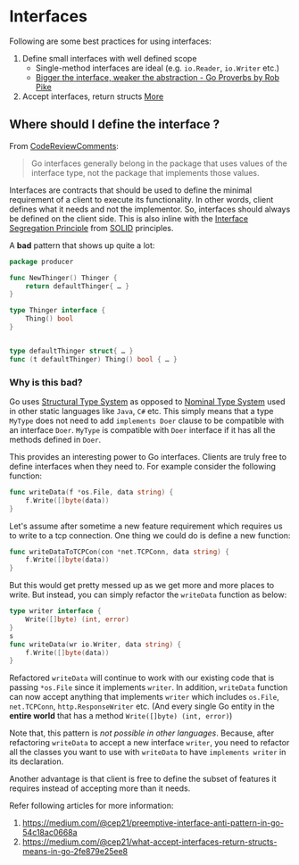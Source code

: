 # Interfaces

Following are some best practices for using interfaces:

1. Define small interfaces with well defined scope
   - Single-method interfaces are ideal (e.g. `io.Reader`, `io.Writer` etc.)
   - [Bigger the interface, weaker the abstraction - Go Proverbs by Rob Pike](https://www.youtube.com/watch?v=PAAkCSZUG1c&t=5m17s)
2. Accept interfaces, return structs [More](#where-should-i-define-the-interface-)

## Where should I define the interface ?

From [CodeReviewComments](https://github.com/golang/go/wiki/CodeReviewComments#interfaces):

> Go interfaces generally belong in the package that uses values of the interface type, not the
> package that implements those values.

Interfaces are contracts that should be used to define the minimal requirement of a client
to execute its functionality. In other words, client defines what it needs and not the
implementor. So, interfaces should always be defined on the client side. This is also inline
with the [Interface Segregation Principle](https://en.wikipedia.org/wiki/Interface_segregation_principle)
from [SOLID](https://en.wikipedia.org/wiki/SOLID) principles.

A **bad** pattern that shows up quite a lot:

```go
package producer

func NewThinger() Thinger {
    return defaultThinger{ … }
}

type Thinger interface {
    Thing() bool
}


type defaultThinger struct{ … }
func (t defaultThinger) Thing() bool { … }
```

### Why is this bad?

Go uses [Structural Type System](https://en.wikipedia.org/wiki/Structural_type_system) as opposed to
[Nominal Type System](https://en.wikipedia.org/wiki/Nominal_type_system) used in other static languages
like `Java`, `C#` etc. This simply means that a type `MyType` does not need to add `implements Doer` clause
to be compatible with an interface `Doer`. `MyType` is compatible with `Doer` interface if it has all the
methods defined in `Doer`.

This provides an interesting power to Go interfaces. Clients are truly free to define interfaces when they
need to. For example consider the following function:

```go
func writeData(f *os.File, data string) {
    f.Write([]byte(data))
}
```

Let's assume after sometime a new feature requirement which requires us to write to a tcp connection. One
thing we could do is define a new function:

```go
func writeDataToTCPCon(con *net.TCPConn, data string) {
    f.Write([]byte(data))
}
```

But this would get pretty messed up as we get more and more places to write. But instead, you can simply
refactor the `writeData` function as below:

```go
type writer interface {
    Write([]byte) (int, error)
}
s
func writeData(wr io.Writer, data string) {
    f.Write([]byte(data))
}
```

Refactored `writeData` will continue to work with our existing code that is passing `*os.File` since it
implements `writer`. In addition, `writeData` function can now accept anything that implements `writer`
which includes `os.File`, `net.TCPConn`, `http.ResponseWriter` etc. (And every single Go entity in the
**entire world** that has a method `Write([]byte) (int, error)`)

Note that, this pattern is *not possible in other languages*. Because, after refactoring `writeData` to
accept a new interface `writer`, you need to refactor all the classes you want to use with `writeData` to
have `implements writer` in its declaration.

Another advantage is that client is free to define the subset of features it requires instead of accepting
more than it needs.


Refer following articles for more information:

1. https://medium.com/@cep21/preemptive-interface-anti-pattern-in-go-54c18ac0668a
2. https://medium.com/@cep21/what-accept-interfaces-return-structs-means-in-go-2fe879e25ee8
